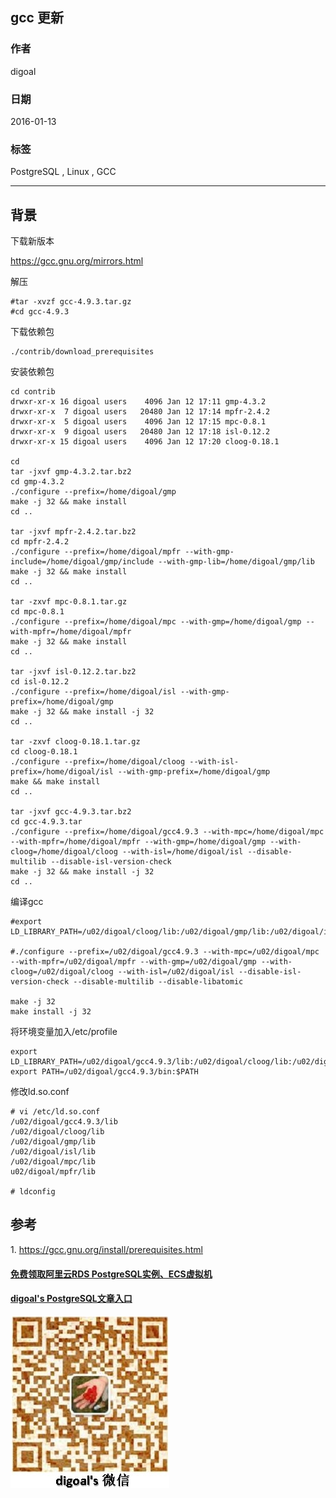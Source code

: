 ## gcc 更新  
                                                                                                                       
### 作者                                                                                                                       
digoal                                                                                                                       
                                                                                                                       
### 日期                                                                                                                       
2016-01-13                                                                                                                    
                                                                                                                       
### 标签                                                                                                                       
PostgreSQL , Linux , GCC  
                                                                                                                       
----                                                                                                                       
                                                                                                                       
## 背景           
下载新版本  
  
https://gcc.gnu.org/mirrors.html  
  
解压  
  
```  
#tar -xvzf gcc-4.9.3.tar.gz  
#cd gcc-4.9.3  
```  
  
下载依赖包  
  
```  
./contrib/download_prerequisites  
```  
  
安装依赖包  
  
```  
cd contrib  
drwxr-xr-x 16 digoal users    4096 Jan 12 17:11 gmp-4.3.2  
drwxr-xr-x  7 digoal users   20480 Jan 12 17:14 mpfr-2.4.2  
drwxr-xr-x  5 digoal users    4096 Jan 12 17:15 mpc-0.8.1  
drwxr-xr-x  9 digoal users   20480 Jan 12 17:18 isl-0.12.2  
drwxr-xr-x 15 digoal users    4096 Jan 12 17:20 cloog-0.18.1  
  
cd  
tar -jxvf gmp-4.3.2.tar.bz2   
cd gmp-4.3.2  
./configure --prefix=/home/digoal/gmp  
make -j 32 && make install  
cd ..  
  
tar -jxvf mpfr-2.4.2.tar.bz2  
cd mpfr-2.4.2  
./configure --prefix=/home/digoal/mpfr --with-gmp-include=/home/digoal/gmp/include --with-gmp-lib=/home/digoal/gmp/lib  
make -j 32 && make install  
cd ..  
  
tar -zxvf mpc-0.8.1.tar.gz   
cd mpc-0.8.1  
./configure --prefix=/home/digoal/mpc --with-gmp=/home/digoal/gmp --with-mpfr=/home/digoal/mpfr  
make -j 32 && make install  
cd ..  
  
tar -jxvf isl-0.12.2.tar.bz2   
cd isl-0.12.2  
./configure --prefix=/home/digoal/isl --with-gmp-prefix=/home/digoal/gmp  
make -j 32 && make install -j 32  
cd ..  
  
tar -zxvf cloog-0.18.1.tar.gz   
cd cloog-0.18.1  
./configure --prefix=/home/digoal/cloog --with-isl-prefix=/home/digoal/isl --with-gmp-prefix=/home/digoal/gmp  
make && make install  
cd ..  
  
tar -jxvf gcc-4.9.3.tar.bz2  
cd gcc-4.9.3.tar  
./configure --prefix=/home/digoal/gcc4.9.3 --with-mpc=/home/digoal/mpc --with-mpfr=/home/digoal/mpfr --with-gmp=/home/digoal/gmp --with-cloog=/home/digoal/cloog --with-isl=/home/digoal/isl --disable-multilib --disable-isl-version-check  
make -j 32 && make install -j 32  
cd ..  
```  
  
编译gcc  
  
```  
#export LD_LIBRARY_PATH=/u02/digoal/cloog/lib:/u02/digoal/gmp/lib:/u02/digoal/isl/lib:/u02/digoal/mpc/lib:/u02/digoal/mpfr/lib:$LD_LIBRARY_PATH  
  
#./configure --prefix=/u02/digoal/gcc4.9.3 --with-mpc=/u02/digoal/mpc --with-mpfr=/u02/digoal/mpfr --with-gmp=/u02/digoal/gmp --with-cloog=/u02/digoal/cloog --with-isl=/u02/digoal/isl --disable-isl-version-check --disable-multilib --disable-libatomic  
  
make -j 32  
make install -j 32  
```  
  
将环境变量加入/etc/profile  
  
```  
export LD_LIBRARY_PATH=/u02/digoal/gcc4.9.3/lib:/u02/digoal/cloog/lib:/u02/digoal/gmp/lib:/u02/digoal/isl/lib:/u02/digoal/mpc/lib:/u02/digoal/mpfr/lib:$LD_LIBRARY_PATH  
export PATH=/u02/digoal/gcc4.9.3/bin:$PATH  
```  
  
修改ld.so.conf  
  
```  
# vi /etc/ld.so.conf  
/u02/digoal/gcc4.9.3/lib  
/u02/digoal/cloog/lib  
/u02/digoal/gmp/lib  
/u02/digoal/isl/lib  
/u02/digoal/mpc/lib  
u02/digoal/mpfr/lib  
  
# ldconfig  
```  
  
## 参考  
1\. https://gcc.gnu.org/install/prerequisites.html  
  
  
  
  
  
  
  
  
  
  
  
  
  
#### [免费领取阿里云RDS PostgreSQL实例、ECS虚拟机](https://free.aliyun.com/ "57258f76c37864c6e6d23383d05714ea")
  
  
#### [digoal's PostgreSQL文章入口](https://github.com/digoal/blog/blob/master/README.md "22709685feb7cab07d30f30387f0a9ae")
  
  
![digoal's weixin](../pic/digoal_weixin.jpg "f7ad92eeba24523fd47a6e1a0e691b59")
  
  
  
  
  
  
  

